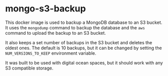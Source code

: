 # mongo-s3-backup

This docker image is used to backup a MongoDB database to an S3 bucket. It uses the `mongodump` command to backup the database and the `aws` command to upload the backup to an S3 bucket.

It also keeps a set number of backups in the S3 bucket and deletes the oldest ones. The default is 10 backups, but it can be changed by setting the `NUM_VERSIONS_TO_KEEP` environment variable.

It was built to be used with digital ocean spaces, but it should work with any S3 compatible storage.
